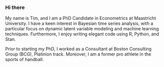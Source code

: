 ### Hi there
My name is Tim, and I am a PhD Candidate in Econometrics at Maastricht University. I have a keen interest in Bayesian time series analysis, with a particular focus on dynamic latent variable modeling and machine learning techniques. Furthermore, I enjoy writing elegant code using R, Python, and Stan.

Prior to starting my PhD, I worked as a Consultant at Boston Consulting Group (BCG), Platinion track. Moreover, I am a former pro athlete in the sports of handball.
